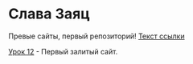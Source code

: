 

# Слава Заяц
Превые сайты, первый репозиторий!
[Текст ссылки](https://sousmp.github.io/lesson_12/ "Описание")

[Урок 12](https://sousmp.github.io/lesson_12/ "Создан по курсу Веб-разработчик 10.0") - Первый залитый сайт.


